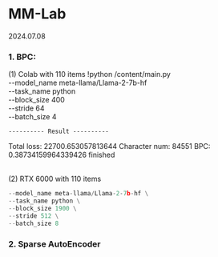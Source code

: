 # MM-Lab

2024.07.08
### 1. BPC:
(1) Colab with 110 items 
!python /content/main.py\
    --model_name meta-llama/Llama-2-7b-hf\
    --task_name python\
    --block_size 400\
    --stride 64\
    --batch_size 4

    ---------- Result ----------
Total loss: 22700.653057813644
Character num: 84551
BPC: 0.38734159964339426
finished

<br>
(2) RTX 6000 with  110 items

```python
--model_name meta-llama/Llama-2-7b-hf \
--task_name python \
--block_size 1900 \
--stride 512 \
--batch_size 8
```

### 2. Sparse AutoEncoder
